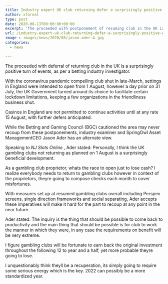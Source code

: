 ```yaml
---
title: Industry expert UK club returning defer a surprisingly positive development
author: xforeal 
type: post
date: 2020-08-13T00:00:00+00:00
excerpt: 'The proceeded with postponement of resuming club in the UK is a surprisingly positive turn of events, as indicated by a betting industry analyst '
url: /industry-expert-uk-club-returning-defer-a-surprisingly-positive-development/
image : images/news/2020/08/jason-ader-4.jpg
categories:
  - news

---
```

The proceeded with deferral of returning club in the UK is a surprisingly positive turn of events, as per a betting industry investigator. 

With the coronavirus pandemic compelling club shut in late-March, settings in England were intended to open from 1 August, however a day prior on 31 July, the UK Government turned around its choice to facilitate certain lockdown limitations, keeping a few organizations in the friendliness business shut. 

Casinos in England are not permitted to continue activities until at any rate 15 August, with further defers anticipated. 

While the Betting and Gaming Council (BGC) cautioned the area may never recoup from these postponements, industry examiner and SpringOwl Asset ManagementCEO Jason Ader has an alternate view. 

Speaking to _NJ Slots Online_ , Ader stated: Personally, I think the UK gambling clubs not returning as planned on 1 August is a surprisingly beneficial development. 

As a gambling club proprietor, whats the race to open just to lose cash? I realize everybody needs to return to gambling clubs however in context of the proprietors, theyre going to compose checks each month to cover misfortunes. 

With measures set up at resumed gambling clubs overall including Perspex screens, single direction frameworks and social separating, Ader accepts these imperatives will make it hard for the part to recoup at any point in the near future. 

Ader stated: The inquiry is the thing that should be possible to come back to productivity and the main thing that should be possible is for club to work the manner in which they were, in any case the requirements on benefit will be very extreme. 

I figure gambling clubs will be fortunate to earn back the original investment throughout the following 12 to year and a half, yet more probable theyre going to lose. 

I unquestionably think theyll be a recuperation, its simply going to require some serious energy which is the key. 2022 can possibly be a more standardized year.